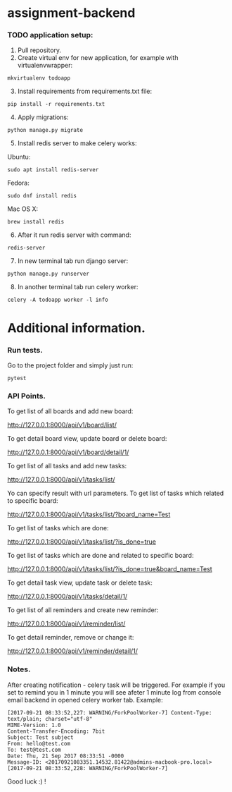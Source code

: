 # assignment-backend
### TODO application setup:
1. Pull repository.
2. Create virtual env for new application, for example with virtualenvwrapper:
```
mkvirtualenv todoapp
```
3. Install requirements from requirements.txt file:
```
pip install -r requirements.txt 
```
4. Apply migrations:
```
python manage.py migrate
```
5. Install redis server to make celery works:

Ubuntu:
```
sudo apt install redis-server
```
Fedora:
```
sudo dnf install redis
```
Mac OS X:
```
brew install redis
```
6. After it run redis server with command:
```
redis-server
```
7. In new terminal tab run django server:
```
python manage.py runserver
```
8. In another terminal tab run celery worker:
```
celery -A todoapp worker -l info
```

# Additional information.

### Run tests.

Go to the project folder and simply just run:

```
pytest
```

### API Points.

To get list of all boards and add new board:

http://127.0.0.1:8000/api/v1/board/list/

To get detail board view, update board or delete board:

http://127.0.0.1:8000/api/v1/board/detail/1/

To get list of all tasks and add new tasks:

http://127.0.0.1:8000/api/v1/tasks/list/

Yo can specify result with url parameters.
To get list of tasks which related to specific board:

http://127.0.0.1:8000/api/v1/tasks/list/?board_name=Test

To get list of tasks which are done:

http://127.0.0.1:8000/api/v1/tasks/list/?is_done=true

To get list of tasks which are done and related to specific board:

http://127.0.0.1:8000/api/v1/tasks/list/?is_done=true&board_name=Test

To get detail task view, update task or delete task:

http://127.0.0.1:8000/api/v1/tasks/detail/1/

To get list of all reminders and create new reminder:

http://127.0.0.1:8000/api/v1/reminder/list/

To get detail reminder, remove or change it:

http://127.0.0.1:8000/api/v1/reminder/detail/1/

### Notes.

After creating notification - celery task will be triggered. For example if you set to remind you in 1 minute you will see afeter 1 minute log from console email backend in opened celery worker tab. Example:
```
[2017-09-21 08:33:52,227: WARNING/ForkPoolWorker-7] Content-Type: text/plain; charset="utf-8"
MIME-Version: 1.0
Content-Transfer-Encoding: 7bit
Subject: Test subject
From: hello@test.com
To: test@test.com
Date: Thu, 21 Sep 2017 08:33:51 -0000
Message-ID: <20170921083351.14532.81422@admins-macbook-pro.local>
[2017-09-21 08:33:52,228: WARNING/ForkPoolWorker-7]
```

Good luck :) !
